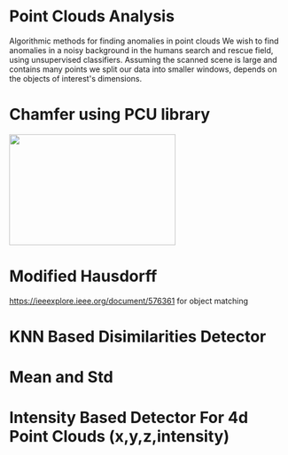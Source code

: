 # Point Clouds Analysis
Algorithmic methods for finding anomalies in point clouds
We wish to find anomalies in a noisy background in the humans search and rescue field, using unsupervised classifiers.
Assuming the scanned scene is large and contains many points we split our data into smaller windows, depends on the objects of interest's dimensions.

# Chamfer using PCU library 
<img src="https://images.slideplayer.com/11/3315099/slides/slide_5.jpg" width="300" height="200">

# Modified Hausdorff
https://ieeexplore.ieee.org/document/576361 for object matching

# KNN Based Disimilarities Detector

# Mean and Std

# Intensity Based Detector For 4d Point Clouds (x,y,z,intensity)

